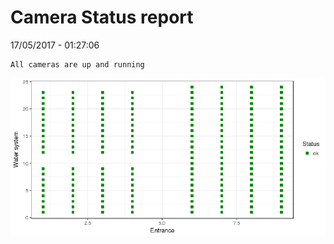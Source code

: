 Camera Status report
================
17/05/2017 - 01:27:06

    All cameras are up and running

![](camreport_files/figure-markdown_github/unnamed-chunk-2-1.png)
